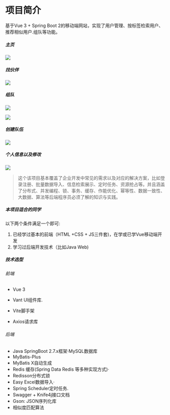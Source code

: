 # 项目简介

基于Vue 3 + Spring Boot 2的移动端网站，实现了用户管理、按标签检索用户、推荐相似用户.组队等功能。

##### 主页

![](https://github.com/QinJiu-97/user-center-backend/tree/main/doc/index.png)

##### 找伙伴

![](https://github.com/QinJiu-97/user-center-backend/tree/main/doc/search.png)

##### 组队

![](https://github.com/QinJiu-97/user-center-backend/tree/main/doc/team.png)

![](https://github.com/QinJiu-97/user-center-backend/tree/main/doc/team-pwd.png)

##### 创建队伍

![](https://github.com/QinJiu-97/user-center-backend/tree/main/doc/create.png)

##### 个人信息以及修改

![](https://github.com/QinJiu-97/user-center-backend/tree/main/doc/userInfo.png)



> 这个该项目基本覆盖了企业开发中常见的需求以及对应的解决方案，比如登录注册、批量数据导入、信息检索展示、定时任务、资源抢占等。并且涵盖了分布式、并发编程、锁、事务、缓存、作能优化、幂等性、数据一致性、大数据、算法等后端程序员必须了解的知识与实践。



##### 本项目适合的同学

以下两个条件满足一个即可:

1. 已经学过基本的前端（HTML +CSS + JS三件套)，在学或已学Vue移动端开发
2. 学习过后端开发技术（比如Java Web)



##### 技术选型

###### 前端

- Vue 3

- Vant Ul组件库.
-  Vite脚手架
- Axios请求库

###### 后端

- Java SpringBoot 2.7.x框架·MySQL数据库
- MyBatis-Plus
- MyBatis X自动生成
- Redis 缓存(Spring Data Redis 等多种实现方式)·
- Redisson分布式锁
- Easy Excel数据导入·
- Spring Scheduler定时任务. 
- Swagger + Knife4j接口文档
- Gson: JSON序列化库
- 相似度匹配算法
  
